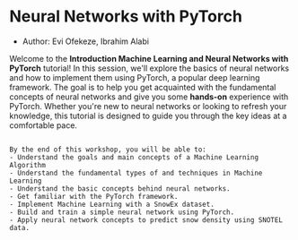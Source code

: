 # Neural Networks with PyTorch

- Author: Evi Ofekeze, Ibrahim Alabi 


Welcome to the **Introduction Machine Learning and Neural Networks with PyTorch** tutorial! In this session, we'll explore the basics of neural networks and how to implement them using PyTorch, a popular deep learning framework. The goal is to help you get acquainted with the fundamental concepts of neural networks and give you some **hands-on** experience with PyTorch. Whether you're new to neural networks or looking to refresh your knowledge, this tutorial is designed to guide you through the key ideas at a comfortable pace.

```{note} ## Learning Objectives

By the end of this workshop, you will be able to:
- Understand the goals and main concepts of a Machine Learning Algorithm
- Understand the fundamental types of and techniques in Machine Learning
- Understand the basic concepts behind neural networks.
- Get familiar with the PyTorch framework.
- Implement Machine Learning with a SnowEx dataset.
- Build and train a simple neural network using PyTorch.
- Apply neural network concepts to predict snow density using SNOTEL data.
```

```{tableofcontents}
```
